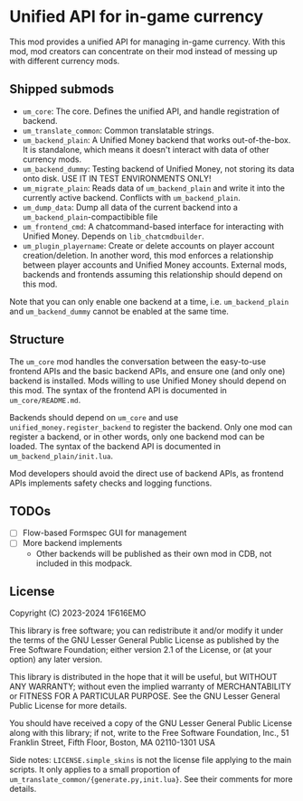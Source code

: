 # Unified API for in-game currency

This mod provides a unified API for managing in-game currency. With this mod, mod creators can concentrate on their mod instead of messing up with different currency mods.

## Shipped submods

* `um_core`: The core. Defines the unified API, and handle registration of backend.
* `um_translate_common`: Common translatable strings.
* `um_backend_plain`: A Unified Money backend that works out-of-the-box. It is standalone, which means it doesn't interact with data of other currency mods.
* `um_backend_dummy`: Testing backend of Unified Money, not storing its data onto disk. USE IT IN TEST ENVIRONMENTS ONLY!
* `um_migrate_plain`: Reads data of `um_backend_plain` and write it into the currently active backend. Conflicts with `um_backend_plain`.
* `um_dump_data`: Dump all data of the current backend into a `um_backend_plain`-compactibible file
* `um_frontend_cmd`: A chatcommand-based interface for interacting with Unified Money. Depends on `lib_chatcmdbuilder`.
* `um_plugin_playername`: Create or delete accounts on player account creation/deletion. In another word, this mod enforces a relationship between player accounts and Unified Money accounts. External mods, backends and frontends assuming this relationship should depend on this mod.

Note that you can only enable one backend at a time, i.e. `um_backend_plain` and `um_backend_dummy` cannot be enabled at the same time.

## Structure

The `um_core` mod handles the conversation between the easy-to-use frontend APIs and the basic backend APIs, and ensure one (and only one) backend is installed. Mods willing to use Unified Money should depend on this mod. The syntax of the frontend API is documented in `um_core/README.md`.

Backends should depend on `um_core` and use `unified_money.register_backend` to register the backend. Only one mod can register a backend, or in other words, only one backend mod can be loaded. The syntax of the backend API is documented in `um_backend_plain/init.lua`.

Mod developers should avoid the direct use of backend APIs, as frontend APIs implements safety checks and logging functions.

## TODOs

* [ ] Flow-based Formspec GUI for management
* [ ] More backend implements
  * Other backends will be published as their own mod in CDB, not included in this modpack.

## License

Copyright (C) 2023-2024  1F616EMO

This library is free software; you can redistribute it and/or modify it under the terms of the GNU Lesser General Public License as published by the Free Software Foundation; either version 2.1 of the License, or (at your option) any later version.

This library is distributed in the hope that it will be useful, but WITHOUT ANY WARRANTY; without even the implied warranty of MERCHANTABILITY or FITNESS FOR A PARTICULAR PURPOSE.  See the GNU Lesser General Public License for more details.

You should have received a copy of the GNU Lesser General Public License along with this library; if not, write to the Free Software Foundation, Inc., 51 Franklin Street, Fifth Floor, Boston, MA  02110-1301 USA

Side notes: `LICENSE.simple_skins` is not the license file applying to the main scripts. It only applies to a small proportion of `um_translate_common/{generate.py,init.lua}`. See their comments for more details.
